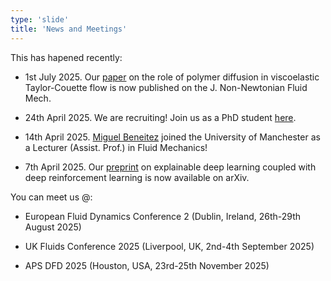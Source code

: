```yaml
---
type: 'slide'
title: 'News and Meetings'
---
```


This has hapened recently:
- 1st July 2025. Our [paper](https://www.sciencedirect.com/science/article/pii/S0377025725000783) on the role of polymer diffusion in viscoelastic Taylor-Couette flow is now published on the J. Non-Newtonian Fluid Mech.

- 24th April 2025. We are recruiting! Join us as a PhD student [here](https://www.findaphd.com/phds/project/data-driven-approaches-to-viscoelastic-flow-control/?p184706). 

- 14th April 2025. [Miguel Beneitez](/people/) joined the University of Manchester as a Lecturer (Assist. Prof.) in Fluid Mechanics!

- 7th April 2025. Our [preprint](https://arxiv.org/abs/2504.02354) on explainable deep learning coupled with deep reinforcement learning is now available on arXiv.

You can meet us @:
- European Fluid Dynamics Conference 2 (Dublin, Ireland, 26th-29th August 2025)

- UK Fluids Conference 2025 (Liverpool, UK, 2nd-4th September 2025)

- APS DFD 2025 (Houston, USA, 23rd-25th November 2025)
